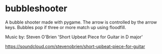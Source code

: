 bubbleshooter
=============

A bubble shooter made with pygame.  The arrow is controlled by the arrow keys.  Bubbles pop if three or more match up 
using floodfill.  

Music by: Steven O'Brien
'Short Upbeat Piece for Guitar in D major'

https://soundcloud.com/stevenobrien/short-upbeat-piece-for-guitar